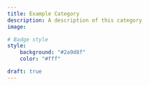 ```yaml
---
title: Example Category
description: A description of this category
image:

# Badge style
style:
    background: "#2a9d8f"
    color: "#fff"

draft: true
---
```

